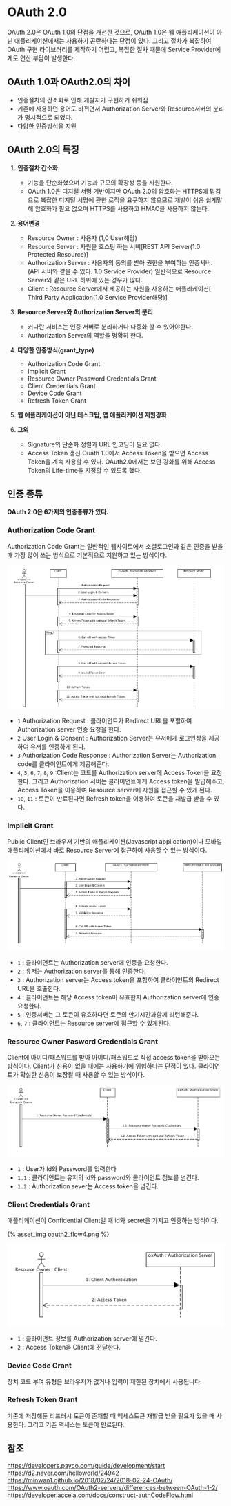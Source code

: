 # OAuth 2.0

OAuth 2.0은 OAuth 1.0의 단점을 개선한 것으로, OAuth 1.0은 웹 애플리케이션이 아닌 애플리케이션에서는 사용하기 곤란하다는 단점이 있다. 그리고 절차가 복잡하여 OAuth 구현 라이브러리를 제작하기 어렵고, 복잡한 절차 때문에 Service Provider에게도 연산 부담이 발생한다.

## OAuth 1.0과 OAuth2.0의 차이

- 인증절차의 간소화로 인해 개발자가 구현하기 쉬워짐
- 기존에 사용하던 용어도 바뀌면서 Authorization Server와 Resource서버의 분리가 명시적으로 되었다.
- 다양한 인증방식을 지원

## OAuth 2.0의 특징

1. **인증절차 간소화**
   - 기능을 단순화했으며 기능과 규모의 확장성 등을 지원한다.
    - OAuth 1.0은 디지털 서명 기반이지만 OAuth 2.0의 암호화는 HTTPS에 맡김으로 복잡한 디지털 서명에 관한 로직을 요구하지 않으므로 개발이 쉬움 쉽게말해 암호화가 필요 없으며 HTTPS를 사용하고 HMAC을 사용하지 않는다.
2.  **용어변경**
    - Resource Owner : 사용자 (1,0 User해당)
    - Resource Server : 자원을 호스팅 하는 서버[REST API Server(1.0 Protected Resource)]
    - Authorization Server : 사용자의 동의를 받아 권한을 부여하는 인증서버.(API 서버와 같을 수 있다. 1.0 Service Provider) 일반적으로 Resource Server와 같은 URL 하위에 있는 경우가 많다.
    - Client : Resource Server에서 제공하는 자원을 사용하는 애플리케이션[ Third Party Application(1.0 Service Provider해당)]
4.  **Resource Server와 Authorization Server의 분리**
    - 커다란 서비스는 인증 서버로 분리하거나 다중화 할 수 있어야한다.
    - Authorization Server의 역할을 명확히 한다.
5.  **다양한 인증방식(grant_type)**
    - Authorization Code Grant
    - Implicit Grant
    - Resource Owner Password Credentials Grant
    - Client Credentials Grant
    - Device Code Grant
    - Refresh Token Grant

6.  **웹 애플리케이션이 아닌 데스크탑, 앱 애플리케이션 지원강화**
    
7. **그외**
   - Signature의 단순화 정렬과 URL 인코딩이 필요 없다.
   - Access Token 갱신 Ouath 1.0에서 Access Token을 받으면 Access Token을 계속 사용할 수 있다. OAuth2.0에서는 보안 강화를 위해 Access Token의 Life-time을 지정할 수 있도록 했다.

## 인증 종류

**OAuth 2.0은 6가지의 인증종류가 있다.**

### Authorization Code Grant

Authorization Code Grant는 일반적인 웹사이트에서 소셜로그인과 같은 인증을 받을 때 가장 많이 쓰는 방식으로 기본적으로 지원하고 있는 방식이다.


![[그림1. Authorization Code Grant type 으로 Access Token을 얻어오는 시퀀스 다이어그램]](2-OAuth-2-0-info/oauth2_flow1.png "[그림1. Authorization Code Grant type 으로 Access Token을 얻어오는 시퀀스 다이어그램]")


- `1` Authorization Request : 클라이언트가 Redirect URL을 포함하여 Authorization server 인증 요청을 한다.
- `2` User Login & Consent : Authorization Server는 유저에게 로그인창을 제공하여 유저를 인증하게 된다.
- `3` Authorization Code Response : Authorization Server는 Authorization code를 클라이언트에게 제공해준다.
- `4`, `5`, `6`, `7`, `8`, `9` :Client는 코드를 Authorization server에 Access Token을 요청한다. 그리고 Authorization 서버는 클라이언트에게 Access token을 발급해주고, Access Token을 이용하여 Resource server에 자원을 접근할 수 있게 된다.
- `10`, `11` : 토큰이 만료된다면 Refresh token을 이용하여 토큰을 재발급 받을 수 있다.

### Implicit Grant

Public Client인 브라우저 기반의 애플리케이션(Javascript application)이나 모바일 애플리케이션에서 바로 Resource Server에 접근하여 사용할 수 있는 방식이다.



![[그림2. Implicit Grant 시퀀스 다이어그램]](2-OAuth-2-0-info/oauth2_flow2.png "[그림2. Implicit Grant 시퀀스 다이어그램]")

- `1` : 클라이언트는 Authorization server에 인증을 요청한다.
- `2` : 유저는 Authorization server를 통해 인증한다.
- `3` : Authorization server는 Access token을 포함하여 클라이언트의 Redirect URL을 호출한다.
- `4` : 클라이언트는 해당 Access token이 유효한지 Authorization server에 인증요청한다.
- `5` : 인증서버는 그 토큰이 유효하다면 토큰의 만기시간과함께 리턴해준다.
- `6`, `7` : 클라이언트는 Resource server에 접근할 수 있게된다.

### Resource Owner Pasword Credentials Grant

Client에 아이디/패스워드를 받아 아이디/패스워드로 직접 access token을 받아오는 방식이다. Client가 신용이 없을 때에는 사용하기에 위험하다는 단점이 있다. 클라이언트가 확실한 신용이 보장될 때 사용할 수 있는 방식이다.


![[그림3. Resource Owner Pasword Credentials Grant 시퀀스 다이어그램]](2-OAuth-2-0-info/oauth2_flow3.png "[그림3. Resource Owner Pasword Credentials Grant 시퀀스 다이어그램]")


- `1` : User가 Id와 Password를 입력한다
- `1.1` : 클라이언트는 유저의 id와 password와 클라이언트 정보를 넘긴다.
- `1.2` : Authorization sever는 Access token을 넘긴다.

### Client Credentials Grant

애플리케이션이 Confidential Client일 때 id와 secret을 가지고 인증하는 방식이다.

{% asset_img oauth2_flow4.png  %}

![[그림4. Client Credentials Grant 시퀀스 다이어그램]](2-OAuth-2-0-info/oauth2_flow4.png "[그림4. Client Credentials Grant 시퀀스 다이어그램]")


- `1` : 클라이언트 정보를 Authorization server에 넘긴다.
- `2` : Access Token을 Client에 전달한다.

### Device Code Grant

장치 코드 부여 유형은 브라우저가 없거나 입력이 제한된 장치에서 사용됩니다.

### Refresh Token Grant

기존에 저장해둔 리프러시 토큰이 존재할 때 엑세스토큰 재발급 받을 필요가 있을 때 사용한다. 그리고 기존 액세스는 토큰이 만료된다.




## 참조

https://developers.payco.com/guide/development/start
https://d2.naver.com/helloworld/24942
https://minwan1.github.io/2018/02/24/2018-02-24-OAuth/
https://www.oauth.com/OAuth2-servers/differences-between-OAuth-1-2/
https://developer.accela.com/docs/construct-authCodeFlow.html